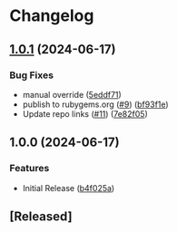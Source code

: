 # Changelog

## [1.0.1](https://github.com/SELISEdigitalplatforms/gotenberg/compare/gotenberg/v1.0.0...gotenberg/v1.0.1) (2024-06-17)


### Bug Fixes

* manual override ([5eddf71](https://github.com/SELISEdigitalplatforms/gotenberg/commit/5eddf714048ef85aa78b69daf8fb02f56fef7382))
* publish to rubygems.org ([#9](https://github.com/SELISEdigitalplatforms/gotenberg/issues/9)) ([bf93f1e](https://github.com/SELISEdigitalplatforms/gotenberg/commit/bf93f1e1a484240943e2f2f323b8a7d7d1b14800))
* Update repo links ([#11](https://github.com/SELISEdigitalplatforms/gotenberg/issues/11)) ([7e82f05](https://github.com/SELISEdigitalplatforms/gotenberg/commit/7e82f0553272eed9d96b3c983045d904e86ce993))

## 1.0.0 (2024-06-17)


### Features

* Initial Release ([b4f025a](https://github.com/SELISEdigitalplatforms/gotenberg/commit/b4f025aa53448aa818052e8cf1fd46ee1541a7af))

## [Released]
